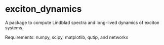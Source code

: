 # exciton_dynamics
A package to compute Lindblad spectra and long-lived dynamics of exciton systems.

Requirements:
numpy, scipy, matplotlib, qutip, and networkx
